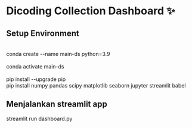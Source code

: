 # Dicoding Collection Dashboard ✨

## Setup Environment

<br> conda create --name main-ds python=3.9 </br>
<br> conda activate main-ds </br>
<br> pip install --upgrade pip </b>
<br> pip install numpy pandas scipy matplotlib seaborn jupyter streamlit babel </br>

## Menjalankan streamlit app

streamlit run dashboard.py
